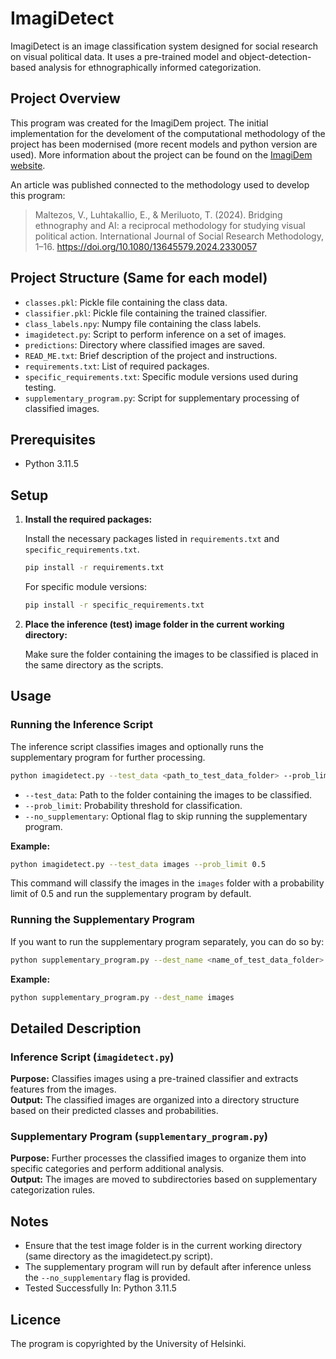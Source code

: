 
# ImagiDetect

ImagiDetect is an image classification system designed for social research on visual political data. It uses a pre-trained model and object-detection-based analysis for ethnographically informed categorization.

## Project Overview

This program was created for the ImagiDem project. The initial implementation for the develoment of the computational methodology of the project has been modernised (more recent models and python version are used). More information about the project can be found on the [ImagiDem website](https://csd.fi/imagidem/).

An article was published connected to the methodology used to develop this program:
> Maltezos, V., Luhtakallio, E., & Meriluoto, T. (2024). Bridging ethnography and AI: a reciprocal methodology for studying visual political action. International Journal of Social Research Methodology, 1–16. https://doi.org/10.1080/13645579.2024.2330057

## Project Structure (Same for each model)

- `classes.pkl`: Pickle file containing the class data.
- `classifier.pkl`: Pickle file containing the trained classifier.
- `class_labels.npy`: Numpy file containing the class labels.
- `imagidetect.py`: Script to perform inference on a set of images.
- `predictions`: Directory where classified images are saved.
- `READ_ME.txt`: Brief description of the project and instructions.
- `requirements.txt`: List of required packages.
- `specific_requirements.txt`: Specific module versions used during testing.
- `supplementary_program.py`: Script for supplementary processing of classified images.

## Prerequisites

- Python 3.11.5

## Setup

1. **Install the required packages:**

   Install the necessary packages listed in `requirements.txt` and `specific_requirements.txt`.

   ```bash
   pip install -r requirements.txt
   ```

   For specific module versions:

   ```bash
   pip install -r specific_requirements.txt
   ```

2. **Place the inference (test) image folder in the current working directory:**

   Make sure the folder containing the images to be classified is placed in the same directory as the scripts.

## Usage

### Running the Inference Script

The inference script classifies images and optionally runs the supplementary program for further processing.

```bash
python imagidetect.py --test_data <path_to_test_data_folder> --prob_limit <probability_limit> [--no_supplementary]
```

- `--test_data`: Path to the folder containing the images to be classified.
- `--prob_limit`: Probability threshold for classification.
- `--no_supplementary`: Optional flag to skip running the supplementary program.

**Example:**

```bash
python imagidetect.py --test_data images --prob_limit 0.5
```

This command will classify the images in the `images` folder with a probability limit of 0.5 and run the supplementary program by default.

### Running the Supplementary Program

If you want to run the supplementary program separately, you can do so by:

```bash
python supplementary_program.py --dest_name <name_of_test_data_folder>
```

**Example:**

```bash
python supplementary_program.py --dest_name images
```

## Detailed Description

### Inference Script (`imagidetect.py`)

**Purpose:** Classifies images using a pre-trained classifier and extracts features from the images.  
**Output:** The classified images are organized into a directory structure based on their predicted classes and probabilities.

### Supplementary Program (`supplementary_program.py`)

**Purpose:** Further processes the classified images to organize them into specific categories and perform additional analysis.  
**Output:** The images are moved to subdirectories based on supplementary categorization rules.

## Notes

- Ensure that the test image folder is in the current working directory (same directory as the imagidetect.py script).
- The supplementary program will run by default after inference unless the `--no_supplementary` flag is provided.
- Tested Successfully In: Python 3.11.5

## Licence

The program is copyrighted by the University of Helsinki.


